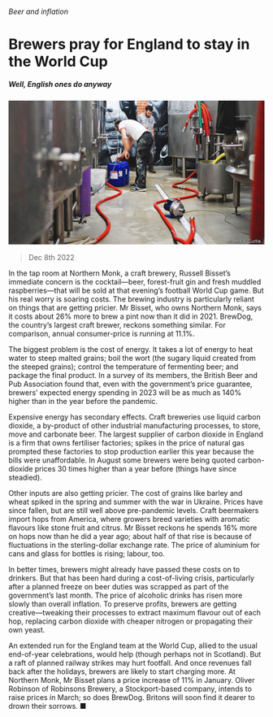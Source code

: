 ###### Beer and inflation

# Brewers pray for England to stay in the World Cup 

##### Well, English ones do anyway 

![image](images/20221210_BRP003.jpg) 

> Dec 8th 2022 


In the tap room at Northern Monk, a craft brewery, Russell Bisset’s immediate concern is the cocktail—beer, forest-fruit gin and fresh muddled raspberries—that will be sold at that evening’s football World Cup game. But his real worry is soaring costs. The brewing industry is particularly reliant on things that are getting pricier. Mr Bisset, who owns Northern Monk, says it costs about 26% more to brew a pint now than it did in 2021. BrewDog, the country’s largest craft brewer, reckons something similar. For comparison, annual consumer-price  is running at 11.1%.

The biggest problem is the cost of energy. It takes a lot of energy to heat water to steep malted grains; boil the wort (the sugary liquid created from the steeped grains); control the temperature of fermenting beer; and package the final product. In a survey of its members, the British Beer and Pub Association found that, even with the government’s price guarantee, brewers’ expected energy spending in 2023 will be as much as 140% higher than in the year before the pandemic. 

Expensive energy has secondary effects. Craft breweries use liquid carbon dioxide, a by-product of other industrial manufacturing processes, to store, move and carbonate beer. The largest supplier of carbon dioxide in England is a firm that owns fertiliser factories; spikes in the price of natural gas prompted these factories to stop production earlier this year because the bills were unaffordable. In August some brewers were being quoted carbon-dioxide prices 30 times higher than a year before (things have since steadied).

Other inputs are also getting pricier. The cost of grains like barley and wheat spiked in the spring and summer with the war in Ukraine. Prices have since fallen, but are still well above pre-pandemic levels. Craft beermakers import hops from America, where growers breed varieties with aromatic flavours like stone fruit and citrus. Mr Bisset reckons he spends 16% more on hops now than he did a year ago; about half of that rise is because of fluctuations in the sterling-dollar exchange rate. The price of aluminium for cans and glass for bottles is rising; labour, too. 

In better times, brewers might already have passed these costs on to drinkers. But that has been hard during a cost-of-living crisis, particularly after a planned freeze on beer duties was scrapped as part of the government’s  last month. The price of alcoholic drinks has risen more slowly than overall inflation. To preserve profits, brewers are getting creative—tweaking their processes to extract maximum flavour out of each hop, replacing carbon dioxide with cheaper nitrogen or propagating their own yeast. 

An extended run for the England team at the World Cup, allied to the usual end-of-year celebrations, would help (though perhaps not in Scotland). But a raft of planned railway strikes may hurt footfall. And once revenues fall back after the holidays, brewers are likely to start charging more. At Northern Monk, Mr Bisset plans a price increase of 11% in January. Oliver Robinson of Robinsons Brewery, a Stockport-based company, intends to raise prices in March; so does BrewDog. Britons will soon find it dearer to drown their sorrows. ■

